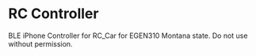 # RC Controller
BLE iPhone Controller for RC_Car for EGEN310 Montana state.
Do not use without permission.
